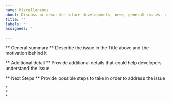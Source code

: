```yaml
---
name: Miscellaneous
about: Discuss or describe future developments, news, general issues, etc
title: ''
labels: ''
assignees: ''

---
```


** General summary **
Describe the issue in the Title above and the motivation behind it

** Additional detail **
Provide additional details that could help developers understand the issue

** Next Steps **
Provide possible steps to take in order to address the issue

    * 
    * 
    *

